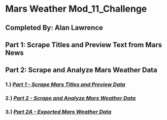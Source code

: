 # Mars Weather Mod_11_Challenge
## **Completed By: Alan Lawrence** <br>
## Part 1: Scrape Titles and Preview Text from Mars News
## Part 2: Scrape and Analyze Mars Weather Data

### 1.) ***[Part 1 - Scrape Mars Titles and Preview Data](https://github.com/AlanBigData/html_pandas_mod_11_challenge/blob/main/mod_11/part_1_mars_news.ipynb)***<br>

### 2.) ***[Part 2 - Scrape and Analyze Mars Weather Data](https://github.com/AlanBigData/html_pandas_mod_11_challenge/blob/main/mod_11/part_2_mars_weather.ipynb)***<br>

### 3.) ***[Part 2A - Exported Mars Weather Data](https://github.com/AlanBigData/html_pandas_mod_11_challenge/blob/main/Data/mars_data.csv)***<br>

